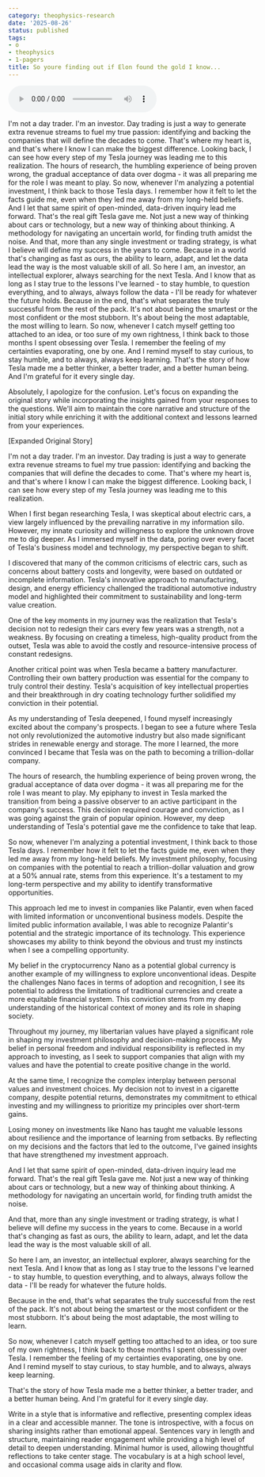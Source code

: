 ```yaml
---
category: theophysics-research
date: '2025-08-26'
status: published
tags:
- o
- theophysics
- 1-pagers
title: So youre finding out if Elon found the gold I know...
---
```

   
![](I%27m%20not%20a%20day%20trader.wav)   
   
   
I'm not a day trader. I'm an investor. Day trading is just a way to generate extra revenue streams to fuel my true passion: identifying and backing the companies that will define the decades to come. That's where my heart is, and that's where I know I can make the biggest difference. Looking back, I can see how every step of my Tesla journey was leading me to this realization. The hours of research, the humbling experience of being proven wrong, the gradual acceptance of data over dogma - it was all preparing me for the role I was meant to play. So now, whenever I'm analyzing a potential investment, I think back to those Tesla days. I remember how it felt to let the facts guide me, even when they led me away from my long-held beliefs. And I let that same spirit of open-minded, data-driven inquiry lead me forward. That's the real gift Tesla gave me. Not just a new way of thinking about cars or technology, but a new way of thinking about thinking. A methodology for navigating an uncertain world, for finding truth amidst the noise. And that, more than any single investment or trading strategy, is what I believe will define my success in the years to come. Because in a world that's changing as fast as ours, the ability to learn, adapt, and let the data lead the way is the most valuable skill of all. So here I am, an investor, an intellectual explorer, always searching for the next Tesla. And I know that as long as I stay true to the lessons I've learned - to stay humble, to question everything, and to always, always follow the data - I'll be ready for whatever the future holds. Because in the end, that's what separates the truly successful from the rest of the pack. It's not about being the smartest or the most confident or the most stubborn. It's about being the most adaptable, the most willing to learn. So now, whenever I catch myself getting too attached to an idea, or too sure of my own rightness, I think back to those months I spent obsessing over Tesla. I remember the feeling of my certainties evaporating, one by one. And I remind myself to stay curious, to stay humble, and to always, always keep learning. That's the story of how Tesla made me a better thinker, a better trader, and a better human being. And I'm grateful for it every single day.   
   
   
Absolutely, I apologize for the confusion. Let's focus on expanding the original story while incorporating the insights gained from your responses to the questions. We'll aim to maintain the core narrative and structure of the initial story while enriching it with the additional context and lessons learned from your experiences.   
   
[Expanded Original Story]   
   
I'm not a day trader. I'm an investor. Day trading is just a way to generate extra revenue streams to fuel my true passion: identifying and backing the companies that will define the decades to come. That's where my heart is, and that's where I know I can make the biggest difference. Looking back, I can see how every step of my Tesla journey was leading me to this realization.   
   
When I first began researching Tesla, I was skeptical about electric cars, a view largely influenced by the prevailing narrative in my information silo. However, my innate curiosity and willingness to explore the unknown drove me to dig deeper. As I immersed myself in the data, poring over every facet of Tesla's business model and technology, my perspective began to shift.   
   
I discovered that many of the common criticisms of electric cars, such as concerns about battery costs and longevity, were based on outdated or incomplete information. Tesla's innovative approach to manufacturing, design, and energy efficiency challenged the traditional automotive industry model and highlighted their commitment to sustainability and long-term value creation.   
   
One of the key moments in my journey was the realization that Tesla's decision not to redesign their cars every few years was a strength, not a weakness. By focusing on creating a timeless, high-quality product from the outset, Tesla was able to avoid the costly and resource-intensive process of constant redesigns.   
   
Another critical point was when Tesla became a battery manufacturer. Controlling their own battery production was essential for the company to truly control their destiny. Tesla's acquisition of key intellectual properties and their breakthrough in dry coating technology further solidified my conviction in their potential.   
   
As my understanding of Tesla deepened, I found myself increasingly excited about the company's prospects. I began to see a future where Tesla not only revolutionized the automotive industry but also made significant strides in renewable energy and storage. The more I learned, the more convinced I became that Tesla was on the path to becoming a trillion-dollar company.   
   
The hours of research, the humbling experience of being proven wrong, the gradual acceptance of data over dogma - it was all preparing me for the role I was meant to play. My epiphany to invest in Tesla marked the transition from being a passive observer to an active participant in the company's success. This decision required courage and conviction, as I was going against the grain of popular opinion. However, my deep understanding of Tesla's potential gave me the confidence to take that leap.   
   
So now, whenever I'm analyzing a potential investment, I think back to those Tesla days. I remember how it felt to let the facts guide me, even when they led me away from my long-held beliefs. My investment philosophy, focusing on companies with the potential to reach a trillion-dollar valuation and grow at a 50% annual rate, stems from this experience. It's a testament to my long-term perspective and my ability to identify transformative opportunities.   
   
This approach led me to invest in companies like Palantir, even when faced with limited information or unconventional business models. Despite the limited public information available, I was able to recognize Palantir's potential and the strategic importance of its technology. This experience showcases my ability to think beyond the obvious and trust my instincts when I see a compelling opportunity.   
   
My belief in the cryptocurrency Nano as a potential global currency is another example of my willingness to explore unconventional ideas. Despite the challenges Nano faces in terms of adoption and recognition, I see its potential to address the limitations of traditional currencies and create a more equitable financial system. This conviction stems from my deep understanding of the historical context of money and its role in shaping society.   
   
Throughout my journey, my libertarian values have played a significant role in shaping my investment philosophy and decision-making process. My belief in personal freedom and individual responsibility is reflected in my approach to investing, as I seek to support companies that align with my values and have the potential to create positive change in the world.   
   
At the same time, I recognize the complex interplay between personal values and investment choices. My decision not to invest in a cigarette company, despite potential returns, demonstrates my commitment to ethical investing and my willingness to prioritize my principles over short-term gains.   
   
Losing money on investments like Nano has taught me valuable lessons about resilience and the importance of learning from setbacks. By reflecting on my decisions and the factors that led to the outcome, I've gained insights that have strengthened my investment approach.   
   
And I let that same spirit of open-minded, data-driven inquiry lead me forward. That's the real gift Tesla gave me. Not just a new way of thinking about cars or technology, but a new way of thinking about thinking. A methodology for navigating an uncertain world, for finding truth amidst the noise.   
   
And that, more than any single investment or trading strategy, is what I believe will define my success in the years to come. Because in a world that's changing as fast as ours, the ability to learn, adapt, and let the data lead the way is the most valuable skill of all.   
   
So here I am, an investor, an intellectual explorer, always searching for the next Tesla. And I know that as long as I stay true to the lessons I've learned - to stay humble, to question everything, and to always, always follow the data - I'll be ready for whatever the future holds.   
   
Because in the end, that's what separates the truly successful from the rest of the pack. It's not about being the smartest or the most confident or the most stubborn. It's about being the most adaptable, the most willing to learn.   
   
So now, whenever I catch myself getting too attached to an idea, or too sure of my own rightness, I think back to those months I spent obsessing over Tesla. I remember the feeling of my certainties evaporating, one by one. And I remind myself to stay curious, to stay humble, and to always, always keep learning.   
   
That's the story of how Tesla made me a better thinker, a better trader, and a better human being. And I'm grateful for it every single day.   
   
   
   
   
Write in a style that is informative and reflective, presenting complex ideas in a clear and accessible manner. The tone is introspective, with a focus on sharing insights rather than emotional appeal. Sentences vary in length and structure, maintaining reader engagement while providing a high level of detail to deepen understanding. Minimal humor is used, allowing thoughtful reflections to take center stage. The vocabulary is at a high school level, and occasional comma usage aids in clarity and flow.